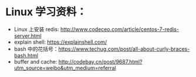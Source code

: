 # Linux 学习资料：
* Linux 上安装 redis: http://www.codeceo.com/article/centos-7-redis-server.html
* explain shell: https://explainshell.com/
* bash 中的花括号：https://www.techug.com/post/all-about-curly-braces-bash.html
* buffer and cache: http://codebay.cn/post/9687.html?utm_source=weibo&utm_medium=referral